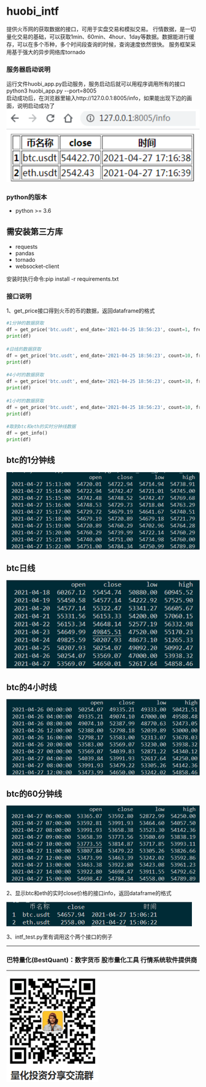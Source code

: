 # huobi_intf

提供火币网的获取数据的接口，可用于实盘交易和模拟交易。
行情数据，是一切量化交易的基础，可以获取1min、60min、4hour、1day等数据。数据能进行缓存，可以在多个币种，多个时间段查询的时候，查询速度依然很快。
服务框架采用基于强大的异步网络库tornado

### 服务器启动说明
运行文件huobi_app.py启动服务，服务启动后就可以用程序调用所有的接口  
python3 huobi_app.py --port=8005  
启动成功后，在浏览器里输入http://127.0.0.1:8005/info，如果能出现下边的画面，说明启动成功了  
![info](/img/info.png)

### python的版本
* python >= 3.6

## 需安装第三方库
* requests
* pandas
* tornado
* websocket-client

安装时执行命令:pip install -r requirements.txt

### 接口说明
1、get_price接口得到火币的币的数据，返回dataframe的格式

```python
#1分钟的数据获取
df = get_price('btc.usdt', end_date='2021-04-25 18:56:23', count=1, frequency='1m')
print(df)

#日线的数据获取
df = get_price('btc.usdt', end_date='2021-04-25 18:56:23', count=10, frequency='1d')
print(df)

#4小时的数据获取
df = get_price('btc.usdt', end_date='2021-04-25 18:56:23', count=10, frequency='4h')
print(df)

#1小时的数据获取
df = get_price('btc.usdt', end_date='2021-04-25 18:56:23', count=10, frequency='60m')
print(df)

#取到btc和eth的实时分钟线数据
df = get_info()
print(df)
```

## btc的1分钟线
![btc1min](/img/btc_1min.png)

## btc日线
![btc日线](/img/btc_1day.png)
 
## btc的4小时线
![btc小时线](/img/btc_4hour.png)

## btc的60分钟线
![btc60min](/img/btc_60min.png)

2、显示btc和eth的实时close价格的接口info，返回dataframe的格式

![test](/img/test.png)

3、intf_test.py里有调用这个两个接口的例子

----------------------------------------------------
### 巴特量化(BestQuant)：数字货币 股市量化工具 行情系统软件提供商
----------------------------------------------------

![加入群聊](/img/qrcode.png) 
